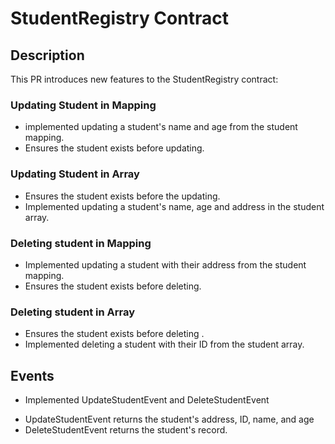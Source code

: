 # StudentRegistry Contract

## Description

This PR introduces new features to the StudentRegistry contract:

### Updating Student in Mapping 
* implemented updating a student's name and age from the student mapping. 
* Ensures the student exists before updating.

### Updating Student in Array
* Ensures the student exists before the updating.
* Implemented updating a student's name, age and address in the student array.

### Deleting student in Mapping 
* Implemented updating  a student with their address from the student mapping.
* Ensures the student exists before deleting.

### Deleting student in Array
* Ensures the student exists before deleting .
* Implemented deleting a student with their ID from the student array.

## Events 
- Implemented UpdateStudentEvent and DeleteStudentEvent 
* UpdateStudentEvent returns the student's address, ID, name, and age
* DeleteStudentEvent returns the student's record.